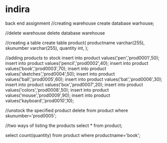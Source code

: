 # indira
back end assignment
//creating warehouse
create database warhouse;

//delete warehouse 
delete database warehouse

//creating a table
create table product(
productname varchar(255),
skunumber varchar(255),
quantity int,
);

//adding products to stock
insert into product values('pen','prod0001',50);
insert into product values('pencil','prod0002',40);
insert into product values('book','prod0003',70);
insert into product values('sketches','prod0004',50);
insert into product values('ball','prod0005',60);
insert into product values('bat','prod0006',30);
insert into product values('box','prod0007',20);
insert into product values('colors','prod0008',50);
insert into product values('mouse','prod0009',90);
insert into product values('kayboard','prod0010',10);

//unstock the specified product
delete from product where skunumber='prod0005';

//two ways of listing the products
select * from product;

select count(quantity)
from product
where productname='book';
